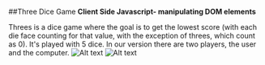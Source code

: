 ##Three Dice Game
**Client Side Javascript- manipulating DOM elements**

Threes is a dice game where the goal is to get the lowest score (with each die face counting for that value, with the exception of threes, which count as 0). It's played with 5 dice. In our version there are two players, the user and the computer.
![Alt text](/public/img.jpg)
![Alt text](/public/img2.jpg)

